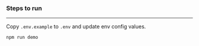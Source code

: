 ### Steps to run
---

Copy `.env.example` to `.env` and update env config values. 

```
npm run demo
```